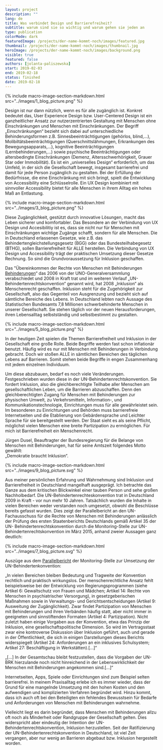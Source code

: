```yaml
---
layout: project
description: ""
lang: de
title: Was verbindet Design und Barrierefreiheit?
subtitle: warum sind sie so wichtig und warum gehen sie jeden an
type: publication
colorMode: dark
featuredImage: /projects/der-name-kommt-noch/images/featured.jpg
thumbnail: /projects/der-name-kommt-noch/images/thumbnail.jpg
heroImage: /projects/der-name-kommt-noch/images/background.png
visible: true
featured: false
authors: [jolanta-paliszewska]
start: 2019-02-03
end: 2019-02-18
status: finished
date: 2019-02-18
---
```

{% include macro-image-section-markdown.html src="../images/1_blog_picture.png" %}


Design ist nur dann nützlich, wenn es für alle zugänglich ist. Konkret bedeutet das, User Experience Design bzw. User-Centered Design ist ein ganzheitlicher Ansatz zur nutzerzentrierten Gestaltung mit Menschen ohne Einschränkungen und Menschen mit Einschränkungen. Der Begriff „Einschränkungen“ bezieht sich dabei auf unterschiedliche Behinderungsformen z.B. Sinnesbeeinträchtigungen (gehörlos, blind,...), Molibiltätsbeeinträchtigungen (Querschnittslähmungen, Erkrankungen des Bewegungsapparats,...), kognitive Beeinträchtigungen (Lernbehinderungen,...) sowie psychische Beeinträchtigungen oder altersbedingte Einschränkungen (Demenz, Altersschwerhörigkeit, Grauer Star oder Immobilität).  Es ist ein „universelles Design“ erforderlich, um das Umfeld, in der sich die Gesellschaft bewegt, insgesamt barrierefrei und damit für jede Person zugänglich zu gestalten. Bei der Erfüllung der Bedürfnisse, die eine Einschränkung mit sich bringt, spielt die Entwicklung von Accessibility eine Schlüsselrolle. Ein UX Design kombiniert mit sinnvoller Accessibility bietet für alle Menschen in ihrem Alltag ein hohes Maß an Entlastung.

{% include macro-image-section-markdown.html src="../images/3_blog_picture.png" %}


Diese Zugänglichkeit, gestützt durch innovative Lösungen, macht das Leben sicherer und komfortabler. Das Besondere an der Verbindung von UX Design und Accesibilitiy ist es, dass sie nicht nur für Menschen mit Einschränkungen wichtige Zugänge schafft, sondern für alle Menschen. Die in Deutschland erlassenen Gesetze, wie z.B. das Behindertengleichstellungsgesetz (BGG) oder das Bundesteilhabegesetz (BTHG), sollen Barrierefreiheit für ALLE herstellen. Die Verbindung von UX Design und Accessibility trägt der praktischen Umsetzung dieser Gesetze Rechnung. So sind die Grundvoraussetzung für Inklusion geschaffen. 

Das "Übereinkommen der Rechte von Menschen mit Behinderungen [Behinderungen](http://www.un.org/Depts/german/uebereinkommen/ar61106-dbgbl.pdf)“ das 2006 von der UNO-Generalversammlung verabschiedet und 2008 in Kraft trat  und im weiteren Verlauf „UN-Behindertenrechtskonvention“ genannt wird, hat 2008 „Inklusion“ als Menschenrecht geschaffen. Inklusion steht für die Zugehörigkeit zur Gesellschaft, also das Gegenteil von Ausgrenzung und bezieht sich auf sämtliche Bereiche des Lebens. In Deutschland lebten nach Aussage des Statistischen Bundesamts 7,8 Millionen schwerbehinderte Menschen in unserer Gesellschaft. Sie stehen täglich vor der neuen Herausforderungen, ihren Lebensalltag selbstständig und selbstbestimmt zu gestalten.

{% include macro-image-section-markdown.html src="../images/5_blog_picture.png" %}

In der heutigen Zeit spielen die Themen Barrierefreiheit und Inklusion in der Gesellschaft eine große Rolle. Beide Begriffe werden fast schon inflationär benutzt. Häufig wird es nur mit Menschen mit Behinderungen in Verbindung gebracht. Doch wir stoßen ALLE in sämtlichen Bereichen des täglichen Lebens auf Barrieren. Somit stehen beide Begriffe in engen Zusammenhang mit jedem einzelnen Individuum.  

Um diese abzubauen, bedarf es noch viele Veränderungen. Festgeschrieben wurden diese in der UN-Behindertenrechtskonvention. Sie fordert Inklusion, also die gleichberechtigte Teilhabe aller Menschen am gesellschaftlichen Leben, um die Barrieren abzuschaffen.  Denn den gleichberechtigten Zugang für Menschen mit Behinderungen zur physischen Umwelt, zu Verkehrsmitteln, Information-, und Kommunikationstechnologie, Einrichtungen muss für alle gewährleistet sein. Im besonderen zu Einrichtungen und Behörden muss barrierefreie Internetseiten und die Etablierung von Gebärdensprache und Leichter Sprache für sie bereitgestellt werden. Der Staat sieht es als seine Pflicht, möglichst vielen Menschen eine breite Partizipation zu ermöglichen. Für mich ist Barrierefreiheit ein Menschenrecht.

Jürgen Dusel, Beauftragter der Bundesregierung für die Belange von Menschen mit Behinderungen, hat für seine Amtszeit folgendes Motto gewählt: <br> „Demokratie braucht Inklusion“. 

{% include macro-image-section-markdown.html src="../images/9_blog_picture.svg" %}


Aus meiner persönlichen Erfahrung und Wahrnehmung sind Inklusion und Barrierefreiheit in Deutschland mangelhaft ausgeprägt. Ich betrachte das Ganze aus dem kritischen Blickwinkel einer tauben Person und sehe großen Nachholbedarf.
Die UN-Behindertenrechteskonvention trat in Deutschland 2009 in Kraft - vor nun mehr 10 Jahren. Tatsächlich wurden die Inhalte in vielen Bereichen weder verstanden noch umgesetzt, obwohl die Beschlüsse bereits gefasst wurden. Dies zeigt der Parallelbericht an den UN-Fachausschuss für die Rechte von Menschen mit Behinderungen anlässlich der Prüfung des ersten Staatenberichts Deutschlands gemäß Artikel 35 der UN- Behindertenrechtskonvention durch die Monitoring-Stelle
zur UN-Behindertenrechtskonvention im März 2015, anhand zweier Aussagen ganz deutlich:

{% include macro-image-section-markdown.html src="../images/7_blog_picture.svg" %}

Auszüge aus dem [Parallelbericht](https://www.institut-fuer-menschenrechte.de/fileadmin/user_upload/PDF-Dateien/Parallelberichte/Parallelbericht_an_den_UN-Fachausschuss_fuer_die_Rechte_von_Menschen_mit_Behinderungen_150311.pdf) der Monitoring-Stelle zur Umsetzung der UN-Behindertenkonvention:

  „In vielen Bereichen bleiben Bedeutung und Tragweite der Konvention rechtlich und praktisch wirkungslos. Der menschenrechtliche     Ansatz fehlt beispielsweise bei der Entwicklung von Regierungsprogrammen (siehe Artikel 6: Gewaltschutz von Frauen und Mädchen; Artikel 14: Rechte von Menschen in psychiatrischer Versorgung), in gesetzgeberischen Maßnahmen sowie in Verwaltungs- und Gerichtsentscheidungen (Artikel 9: Ausweitung der Zugänglichkeit). Zwar findet Partizipation von Menschen mit Behinderungen und ihren Verbänden häufig statt, aber nicht immer in geeigneten und sinnstiftenden Formaten (Artikel 4: Partizipation). Nicht zuletzt haben einige Vorgaben aus der Konvention, etwa das Prinzip der Inklusion, eine gesellschaftspolitische Dimension. So wird im Vertragsstaat zwar eine kontroverse Diskussion über Inklusion geführt, auch und gerade in der Öffentlichkeit, die sich in einigen Darstellungen dieses Berichts widerspiegelt (Artikel 24: Anforderungen an ein inklusives Schulsystem; Artikel 27: Beschäftigung in Werkstätten).[…]“

„[…] In der Gesamtschau bleibt festzustellen, dass die Vorgaben der UN-BRK hierzulande noch nicht hinreichend in der Lebenswirklichkeit der Menschen mit Behinderungen angekommen sind.[…]“

Internetseiten, Apps, Spiele oder Einrichtungen sind zum Beispiel selten barrierefrei. In meinem Praxisalltag erlebe ich es immer wieder, dass der Grund für eine mangelnde Umsetzung mit den hohen Kosten und den aufwendigen und komplizierten Verfahren begründet wird. Hinzu kommt, dass ich auch oft bei den Beteiligten ein fehlendes  Bewusstsein für Bedarfe und Anforderungen von Menschen mit Behinderungen wahrnehme. 

Vielleicht liegt es darin begründet, dass Menschen mit Behinderungen allzu oft noch als Minderheit oder Randgruppe der Gesellschaft gelten. Dies widerspricht aber eindeutig der Intention der UN-Behindertenrechtskonvention, Inklusion herzustellen. Seit der Ratifizierung der UN-Behindertenrechtskonvention in Deutschland, ist viel Zeit vergangen, aber nur wenig an Barrieren abgebaut bzw. Inklusion hergestellt worden.



